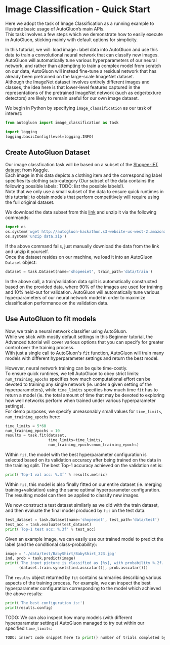 # Image Classification - Quick Start

Here we adopt the task of Image Classification as a running example to illustrate basic usage of AutoGluon’s main APIs.  
This task involves a few steps which we demonstrate how to easily execute in AutoGluon, sticking mainly with default options for simplicity. 

In this tutorial, we will: load image+label data into AutoGluon and use this data to train a convolutional neural network that can classify new images.  
AutoGluon will automatically tune various hyperparameters of our neural network, and rather than attempting to train a complex model from scratch on our data, AutoGluon will instead fine-tune a residual network that has already been pretrained on the large-scale ImageNet dataset.  
Although the ImageNet dataset involves entirely different images and classes, the idea here is that lower-level features captured in the representations of the pretrained ImageNet network (such as edge/texture detectors) are likely to remain useful for our own image dataset.  

We begin in Python by specifying `image_classification` as our task of interest:

```python
from autogluon import image_classification as task

import logging
logging.basicConfig(level=logging.INFO)
```


## Create AutoGluon Dataset

Our image classfication task will be based on a subset of the [Shopee-IET dataset](https://www.kaggle.com/c/shopee-iet-machine-learning-competition/data) from Kaggle.  
Each image in this data depicts a clothing item and the corresponding label specifies its clothing sub-category (Our subset of the data contains the following possible labels: TODO: list the possible labels!).  
Note that we only use a small subset of the data to ensure quick runtimes in this tutorial; to obtain models that perform competitively will require using the full original dataset.  

We download the data subset from this [link](http://autogluon-hackathon.s3-website-us-west-2.amazonaws.com/data.zip)
and unzip it via the following commands:

```python
import os
os.system('wget http://autogluon-hackathon.s3-website-us-west-2.amazonaws.com/data.zip')
os.system('unzip data.zip')
```

If the above command fails, just manually download the data from the link and unzip it yourself.  
Once the dataset resides on our machine, we load it into an AutoGluon `Dataset` object: 

```python
dataset = task.Dataset(name='shopeeiet', train_path='data/train')
```

In the above call, a train/validation data split is automatically constructed based on the provided data, where 90% of the images are used for training and 10% held-out for validation.  AutoGluon will automatically tune various hyperparameters of our neural network model in order to maximize classification performance on the validation data.  



## Use AutoGluon to fit models

Now, we train a neural network classifier using AutoGluon.  
While we stick with mostly default settings in this Beginner tutorial, the Advanced tutorial will cover various options that you can specify for greater control over the training process.  
With just a single call to AutoGluon's `fit` function, AutoGluon will train many models with different hyperparameter settings and return the best model.

However, neural network training can be quite time-costly.  
To ensure quick runtimes, we tell AutoGluon to obey strict limits: `num_training_epochs` specifies how much computational effort can be devoted to training any single network (ie. under a given setting of the hyperparameters), while `time_limits` specifies how much time `fit` has to return a model (ie. the total amount of time that may be devoted to exploring how well networks perform when trained under various hyperparameter settings).  
For demo purposes, we specify unreasonably small values for `time_limits`, `num_training_epochs` here:

```python
time_limits = 5*60
num_training_epochs = 10
results = task.fit(dataset,
                   time_limits=time_limits,
                   num_training_epochs=num_training_epochs)
```

Within `fit`, the model with the best hyperparameter configuration is selected based on its validation accuracy after being trained on the data in the training split.  The best Top-1 accuracy achieved on the validation set is:

```python
print('Top-1 val acc: %.3f' % results.metric)
```

Within `fit`, this model is also finally fitted on our entire dataset (ie. merging training+validation) using the same optimal hyperparameter configuration. The resulting model can then be applied to classify new images.

We now construct a test dataset similarly as we did with the train dataset, and then evaluate the final model produced by `fit` on the test data:

```python
test_dataset = task.Dataset(name='shopeeiet', test_path='data/test')
test_acc = task.evaluate(test_dataset)
print('Top-1 test acc: %.3f' % test_acc)
```

Given an example image, we can easily use our trained model to predict the label (and the conditional class-probability):

```python
image = './data/test/BabyShirt/BabyShirt_323.jpg'
ind, prob = task.predict(image)
print('The input picture is classified as [%s], with probability %.2f.' %
      (dataset.train.synsets[ind.asscalar()], prob.asscalar()))
```

The `results` object returned by `fit` contains summaries describing various aspects of the training process.
For example, we can inspect the best hyperparameter configuration corresponding to the model which achieved the above results:

```python
print('The best configuration is:')
print(results.config)
```

TODO: We can also inspect how many models (with different hyperparameter settings) AutoGluon managed to try out within our specified `time_limits`:

```python
TODO: insert code snippet here to print() number of trials completed by scheduler
```